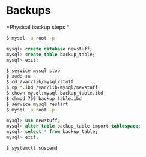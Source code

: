 # Backups
  
*Physical backup steps *  
```bash
$ mysql -u root -p
```
```sql
mysql> create database newstuff;
mysql> create table backup_table;
mysql> exit;
```
```bash
$ service mysql stop
$ sudo su
$ cd /var/lib/mysql/stuff
$ cp *.ibd /var/lib/mysql/newstuff
$ chown mysql:mysql backup_table.ibd
$ chmod 750 backup_table.ibd
$ service mysql restart
$ mysql -u root -p
```
```sql
mysql> use newstuff;
mysql> alter table backup_table import tablespace;
mysql> select * from backup_table;
mysql> exit;
```
```bash
$ systemctl suspend
```
